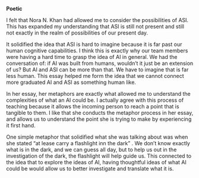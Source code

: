 **Poetic**

I felt that Nora N. Khan had allowed me to consider the possibilities of ASI. This has expanded my understanding that ASI is still not present and still not exactly in the realm of possibilities of our present day.

It solidified the idea that ASI is hard to imagine because it is far past our human cognitive capabilities. I think this is exactly why our team members were having a  hard time to grasp the idea of AI in general. We had the conversation of: if AI was built from humans, wouldn’t it just be an extension of us? But AI and ASI can be more than that. We have to imagine that is far less human. This essay helped me form the idea that we cannot connect more graduated AI and ASI as something human like.

In her essay, her metaphors are exactly what allowed me to understand the complexities of what an AI could be. I actually agree with this process of teaching because it allows the incoming person to reach a point that is tangible to them. I like that she conducts the metaphor process in her essay, and allows us to understand the point she is trying to make by experiencing it first hand.

One simple metaphor that solidified what she was talking about was when she stated “at lease carry a flashlight inn the dark” . We don’t know exactly what is in the dark, and we can guess all day, but to help us out in the investigation of the dark, the flashlight will help guide us.  This connected to the idea that to explore the ideas of AI, having thoughtful ideas of what AI could be would allow us to better investigate and translate what it is.
